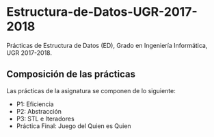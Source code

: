 # Estructura-de-Datos-UGR-2017-2018
Prácticas de Estructura de Datos (ED), Grado en Ingeniería Informática, UGR 2017-2018.

## Composición de las prácticas

Las prácticas de la asignatura se componen de lo siguiente:

- P1: Eficiencia
- P2: Abstracción
- P3: STL e Iteradores
- Práctica Final: Juego del Quien es Quien
